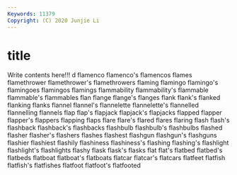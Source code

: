 ```yaml
---
Keywords: 11379
Copyright: (C) 2020 Junjie Li
---
```


# title

Write contents here!!!
d 
flamenco 
flamenco's 
flamencos 
flames 
flamethrower
flamethrower's 
flamethrowers 
flaming 
flamingo 
flamingo's 
flamingoes 
flamingos 
flamings 
flammability 
flammability's
flammable 
flammable's 
flammables 
flan 
flange 
flange's 
flanges 
flank 
flank's 
flanked
flanking 
flanks 
flannel 
flannel's 
flannelette 
flannelette's 
flannelled 
flannelling 
flannels 
flap
flap's 
flapjack 
flapjack's 
flapjacks 
flapped 
flapper 
flapper's 
flappers 
flapping 
flaps
flare 
flare's 
flared 
flares 
flaring 
flash 
flash's 
flashback 
flashback's 
flashbacks
flashbulb 
flashbulb's 
flashbulbs 
flashed 
flasher 
flasher's 
flashers 
flashes 
flashest 
flashgun
flashgun's 
flashguns 
flashier 
flashiest 
flashily 
flashiness 
flashiness's 
flashing 
flashing's 
flashlight
flashlight's 
flashlights 
flashy 
flask 
flask's 
flasks 
flat 
flat's 
flatbed 
flatbed's
flatbeds 
flatboat 
flatboat's 
flatboats 
flatcar 
flatcar's 
flatcars 
flatfeet 
flatfish 
flatfish's
flatfishes 
flatfoot 
flatfoot's 
flatfooted 

